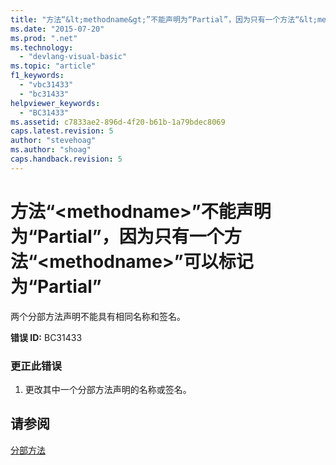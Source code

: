 ```yaml
---
title: "方法“&lt;methodname&gt;”不能声明为“Partial”，因为只有一个方法“&lt;methodname&gt;”可以标记为“Partial” | Microsoft Docs"
ms.date: "2015-07-20"
ms.prod: ".net"
ms.technology: 
  - "devlang-visual-basic"
ms.topic: "article"
f1_keywords: 
  - "vbc31433"
  - "bc31433"
helpviewer_keywords: 
  - "BC31433"
ms.assetid: c7833ae2-896d-4f20-b61b-1a79bdec8069
caps.latest.revision: 5
author: "stevehoag"
ms.author: "shoag"
caps.handback.revision: 5
---
```

# 方法“&lt;methodname&gt;”不能声明为“Partial”，因为只有一个方法“&lt;methodname&gt;”可以标记为“Partial”
两个分部方法声明不能具有相同名称和签名。  
  
 **错误 ID:** BC31433  
  
### 更正此错误  
  
1.  更改其中一个分部方法声明的名称或签名。  
  
## 请参阅  
 [分部方法](../../visual-basic/programming-guide/language-features/procedures/partial-methods.md)